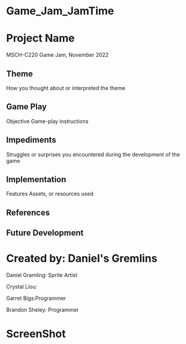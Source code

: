 # Game_Jam_JamTime
# Project Name
MSCH-C220 Game Jam, November 2022

## Theme
How you thought about or interpreted the theme

## Game Play
Objective
Game-play instructions

## Impediments
Struggles or surprises you encountered during the development of the game

## Implementation
Features
Assets, or resources used

## References

## Future Development

# Created by: Daniel's Gremlins

Daniel Gramling: Sprite Artist

Crystal Liou:

Garret Bigs:Programmer

Brandon Sheley: Programmer

# ScreenShot
